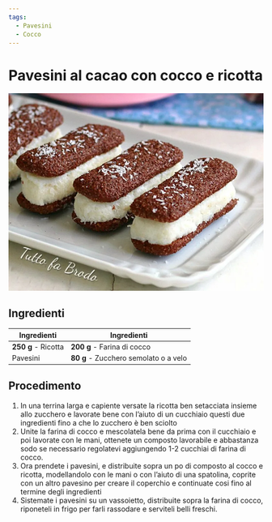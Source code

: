 ```yaml
---
tags:
  - Pavesini
  - Cocco
---
```

# Pavesini al cacao con cocco e ricotta

![](../../img/Pavesini-al-cacao-con-cocco-e-ricotta.webp)

## Ingredienti

| Ingredienti                  | Ingredienti             |
| ---------------------------- | ----------------------- |
| **250 g** - Ricotta | **200 g** - Farina di cocco |
| Pavesini | **80 g** - Zucchero semolato o a velo |

## Procedimento

1. In una terrina larga e capiente versate la ricotta ben setacciata insieme allo zucchero e lavorate bene con l’aiuto di un cucchiaio questi due ingredienti fino a che lo zucchero è ben sciolto
1. Unite la farina di cocco e mescolatela bene da prima con il cucchiaio e poi lavorate con le mani, ottenete un composto lavorabile e abbastanza sodo se necessario regolatevi aggiungendo 1-2 cucchiai di farina di cocco.
1. Ora prendete i pavesini, e distribuite sopra un po di composto al cocco e ricotta, modellandolo con le mani o con l’aiuto di una spatolina, coprite con un altro pavesino per creare il coperchio e continuate cosi fino al termine degli ingredienti
1. Sistemate i pavesini su un vassoietto, distribuite sopra la farina di cocco, riponeteli in frigo per farli rassodare e serviteli belli freschi.

